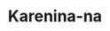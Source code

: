 ---
title: Karenina-na
github: https://github.com/Karenina-na
mode: dark
transition: 1s
score: 46.4
archetype:
- Little Bit of Everything
- Badges | Tags | Icons
- GIF
---